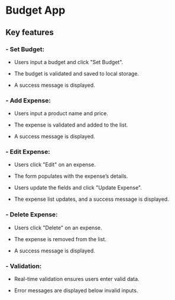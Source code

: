 # Budget App
## Key features

### - Set Budget:

- Users input a budget and click "Set Budget".

- The budget is validated and saved to local storage.

- A success message is displayed.

### - Add Expense:

- Users input a product name and price.

- The expense is validated and added to the list.

- A success message is displayed.

### - Edit Expense:

- Users click "Edit" on an expense.

- The form populates with the expense’s details.

- Users update the fields and click "Update Expense".

- The expense list updates, and a success message is displayed.

### - Delete Expense:

- Users click "Delete" on an expense.

- The expense is removed from the list.

- A success message is displayed.

### - Validation:

- Real-time validation ensures users enter valid data.

- Error messages are displayed below invalid inputs.
